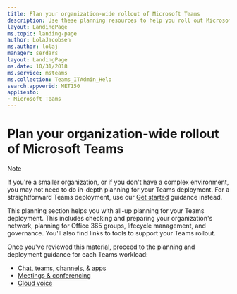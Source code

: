 ```yaml
---
title: Plan your organization-wide rollout of Microsoft Teams
description: Use these planning resources to help you roll out Microsoft Teams in your large organization
layout: LandingPage
ms.topic: landing-page
author: LolaJacobsen
ms.author: lolaj
manager: serdars
layout: LandingPage
ms.date: 10/31/2018
ms.service: msteams
ms.collection: Teams_ITAdmin_Help
search.appverid: MET150
appliesto: 
- Microsoft Teams
---
```

# Plan your organization-wide rollout of Microsoft Teams

> [!NOTE]
> If you're a smaller organization, or if you don't have a complex environment, you may not need to do  in-depth planning for your Teams deployment. For a straightforward Teams deployment, use our [Get started](get-started-with-teams-landing-page.md) guidance instead.

This planning section helps you with all-up planning for your Teams deployment. This includes checking and preparing your organization's network, planning for Office 365 groups, lifecycle management, and governance. You'll also find links to tools to support your Teams rollout.

Once you've reviewed this material, proceed to the planning and deployment guidance for each Teams workload:

- [Chat, teams, channels, & apps](deploy-chat-teams-channels-microsoft-teams-landing-page.md)
- [Meetings & conferencing](deploy-meetings-microsoft-teams-landing-page.md)
- [Cloud voice](cloud-voice-landing-page.md)
